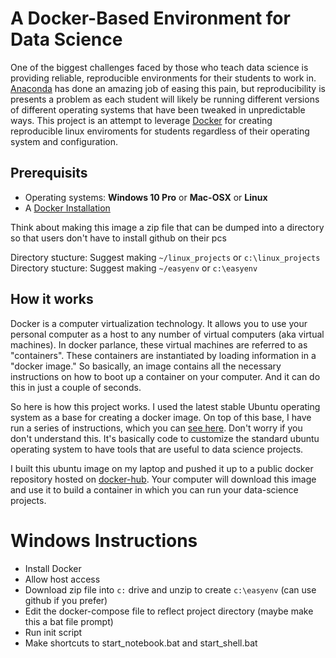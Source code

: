 # A Docker-Based Environment for Data Science

One of the biggest challenges faced by those who teach data science is providing reliable, reproducible environments for their students to work in.  [Anaconda](https://www.anaconda.com/) has done an amazing job of easing this pain, but reproducibility is presents a problem as each student will likely be running different versions of different operating systems that have been tweaked in unpredictable ways.  This project is an attempt to leverage [Docker](https://www.docker.com/products/docker-desktop) for creating reproducible linux enviroments for students regardless of their operating system and configuration.

## Prerequisits
* Operating systems:  **Windows 10 Pro** or **Mac-OSX** or **Linux**
* A [Docker Installation](https://www.docker.com/products/docker-desktop)


Think about making this image a zip file that can be dumped into a directory so that users don't have to install github on their pcs


Directory stucture:  Suggest making `~/linux_projects` or `c:\linux_projects`
Directory stucture:  Suggest making `~/easyenv` or `c:\easyenv`

## How it works
Docker is a computer virtualization technology.  It allows you to use your personal computer as a host to any number of virtual computers (aka virtual machines).  In docker parlance, these virtual machines are referred to as "containers".  These containers are instantiated by loading information in a "docker image."  So basically, an image contains all the necessary instructions on how to boot up a container on your computer.  And it can do this in just a couple of seconds.

So here is how this project works.  I used the latest stable Ubuntu operating system as a base for creating a docker image.  On top of this base, I have run a series of instructions, which you can [see here](https://github.com/robdmc/easyenv/blob/master/build/Dockerfile).  Don't worry if you don't understand this.  It's basically code to customize the standard ubuntu operating system to have tools that are useful to data science projects.

I built this ubuntu image on my laptop and pushed it up to a public docker repository hosted on [docker-hub](https://hub.docker.com/r/robdmc/easyenv).  Your computer will download this image and use it to build a container in which you can run your data-science projects.


# Windows Instructions
* Install Docker
* Allow host access
* Download zip file into `c:` drive and unzip to create `c:\easyenv`  (can use github if you prefer)
* Edit the docker-compose file to reflect project directory (maybe make this a bat file prompt)
* Run init script
* Make shortcuts to start_notebook.bat and start_shell.bat


